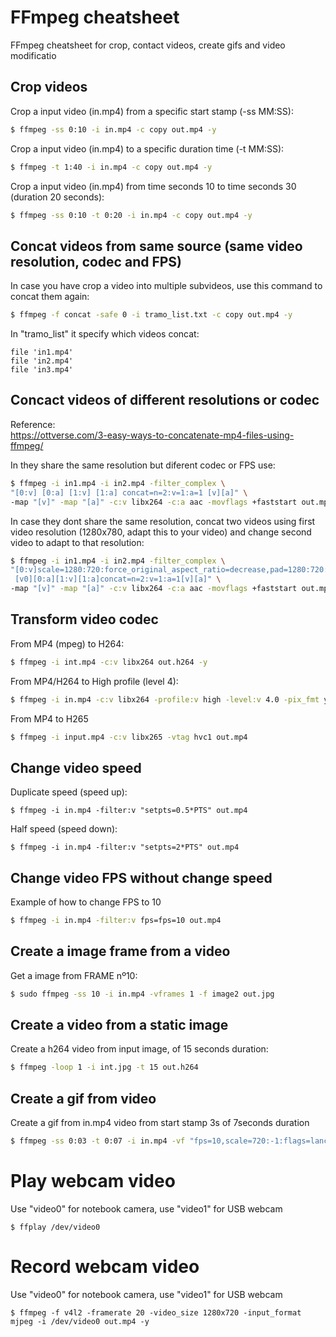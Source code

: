 # FFmpeg cheatsheet
FFmpeg cheatsheet for crop, contact videos, create gifs and video modificatio

## Crop videos
Crop a input video (in.mp4) from a specific start stamp (-ss MM:SS):
```sh
$ ffmpeg -ss 0:10 -i in.mp4 -c copy out.mp4 -y
```
Crop a input video (in.mp4) to a specific duration time (-t MM:SS):
```sh
$ ffmpeg -t 1:40 -i in.mp4 -c copy out.mp4 -y
```
Crop a input video (in.mp4) from time seconds 10 to time seconds 30 (duration 20 seconds):
```sh
$ ffmpeg -ss 0:10 -t 0:20 -i in.mp4 -c copy out.mp4 -y
```

## Concat videos from same source (same video resolution, codec and FPS)
In case you have crop a video into multiple subvideos, use this command to concat them again:
```sh
$ ffmpeg -f concat -safe 0 -i tramo_list.txt -c copy out.mp4 -y
```
In "tramo_list" it specify which videos concat:
```
file 'in1.mp4'
file 'in2.mp4'
file 'in3.mp4'
```

## Concact videos of different resolutions or codec
Reference:\
https://ottverse.com/3-easy-ways-to-concatenate-mp4-files-using-ffmpeg/

In they share the same resolution but diferent codec or FPS use:
```sh
$ ffmpeg -i in1.mp4 -i in2.mp4 -filter_complex \
"[0:v] [0:a] [1:v] [1:a] concat=n=2:v=1:a=1 [v][a]" \
-map "[v]" -map "[a]" -c:v libx264 -c:a aac -movflags +faststart out.mp4
```

In case they dont share the same resolution, concat two videos using first video resolution (1280x780, adapt this to your video) and change second video to adapt to that resolution:
```sh
$ ffmpeg -i in1.mp4 -i in2.mp4 -filter_complex \
"[0:v]scale=1280:720:force_original_aspect_ratio=decrease,pad=1280:720:(ow-iw)/2:(oh-ih)/2[v0]; \
 [v0][0:a][1:v][1:a]concat=n=2:v=1:a=1[v][a]" \
-map "[v]" -map "[a]" -c:v libx264 -c:a aac -movflags +faststart out.mp4
```

## Transform video codec
From MP4 (mpeg) to H264:
```sh
$ ffmpeg -i int.mp4 -c:v libx264 out.h264 -y
```
From MP4/H264 to High profile (level 4):
```sh
$ ffmpeg -i in.mp4 -c:v libx264 -profile:v high -level:v 4.0 -pix_fmt yuv420p -c:a copy out.h264 -y
```

From MP4 to H265
```sh
$ ffmpeg -i input.mp4 -c:v libx265 -vtag hvc1 out.mp4
```
## Change video speed
Duplicate speed (speed up):
```
$ ffmpeg -i in.mp4 -filter:v "setpts=0.5*PTS" out.mp4
```
Half speed (speed down):
```
$ ffmpeg -i in.mp4 -filter:v "setpts=2*PTS" out.mp4
```

## Change video FPS without change speed
Example of how to change FPS to 10
```sh
$ ffmpeg -i in.mp4 -filter:v fps=fps=10 out.mp4
```

## Create a image frame from a video
Get a image from FRAME nº10:
```sh
$ sudo ffmpeg -ss 10 -i in.mp4 -vframes 1 -f image2 out.jpg
```

## Create a video from a static image
Create a h264 video from input image, of 15 seconds duration:
```sh
$ ffmpeg -loop 1 -i int.jpg -t 15 out.h264
```

## Create a gif from video
Create a gif from in.mp4 video from start stamp 3s of 7seconds duration
```sh
$ ffmpeg -ss 0:03 -t 0:07 -i in.mp4 -vf "fps=10,scale=720:-1:flags=lanczos,split[s0][s1];[s0]palettegen[p];[s1][p]paletteuse" -loop 0 out.gif
```

# Play webcam video
Use "video0" for notebook camera, use "video1" for USB webcam
```
$ ffplay /dev/video0
```

# Record webcam video
Use "video0" for notebook camera, use "video1" for USB webcam
```
$ ffmpeg -f v4l2 -framerate 20 -video_size 1280x720 -input_format mjpeg -i /dev/video0 out.mp4 -y
```


